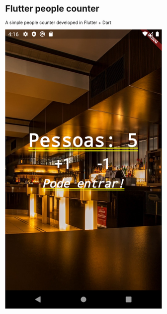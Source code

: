# Flutter people counter
 A simple people counter developed in Flutter + Dart
 
 ![example](https://raw.githubusercontent.com/nilerbarcelos/Flutter-People-Counter/master/Screenshot_1587582977.png)
